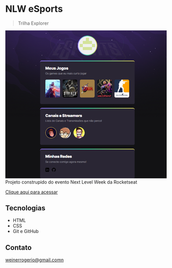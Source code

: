 # NLW eSports
 > Trilha Explorer

![preview](./.github/preview.png)
Projeto construpido do evento Next Level Week da Rocketseat

[Clique aqui para acessar](https://weiner94.github.io/Rocketseat-NLW-esports-explorer/)

## Tecnologias 

 - HTML
 - CSS
 - Git e GitHub

## Contato

weinerrogerio@gmail.comn
